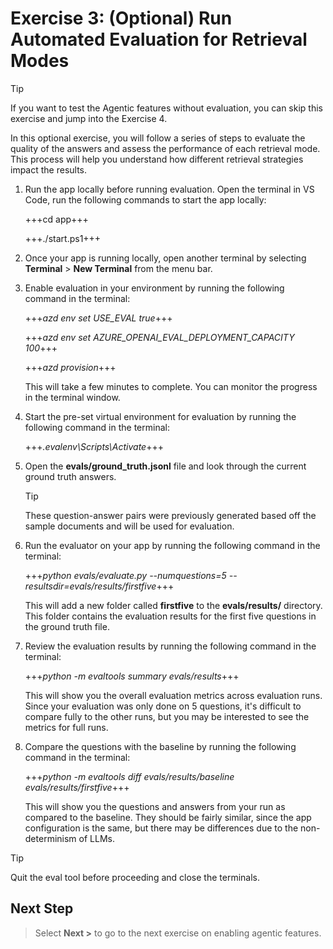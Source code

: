 # Exercise 3: (Optional) Run Automated Evaluation for Retrieval Modes

> [!TIP]
> If you want to test the Agentic features without evaluation, you can skip this exercise and jump into the Exercise 4.
 
In this optional exercise, you will follow a series of steps to evaluate the quality of the answers and assess the performance of each retrieval mode. This process will help you understand how different retrieval strategies impact the results.

1. Run the app locally before running evaluation. Open the terminal in VS Code, run the following commands to start the app locally:

    +++cd app+++

    +++./start.ps1+++

1. Once your app is running locally, open another terminal by selecting **Terminal** > **New Terminal** from the menu bar.

1. Enable evaluation in your environment by running the following command in the terminal:

    +++*azd env set USE_EVAL true*+++

    +++*azd env set AZURE_OPENAI_EVAL_DEPLOYMENT_CAPACITY 100*+++

    +++*azd provision*+++

    This will take a few minutes to complete. You can monitor the progress in the terminal window.

1. Start the pre-set virtual environment for evaluation by running the following command in the terminal:

    +++*.evalenv\Scripts\Activate*+++

1. Open the **evals/ground_truth.jsonl** file and look through the current ground truth answers.

    > [!TIP]
    > These question-answer pairs were previously generated based off the sample documents and will be used for evaluation.

1. Run the evaluator on your app by running the following command in the terminal:

    +++*python evals/evaluate.py --numquestions=5 --resultsdir=evals/results/firstfive*+++

    This will add a new folder called **firstfive** to the **evals/results/** directory. This folder contains the evaluation results for the first five questions in the ground truth file.

1. Review the evaluation results by running the following command in the terminal:

    +++*python -m evaltools summary evals/results*+++

    This will show you the overall evaluation metrics across evaluation runs. Since your evaluation was only done on 5 questions, it's difficult to compare fully to the other runs, but you may be interested to see the metrics for full runs.

1. Compare the questions with the baseline by running the following command in the terminal:

    +++*python -m evaltools diff evals/results/baseline evals/results/firstfive*+++

    This will show you the questions and answers from your run as compared to the baseline. They should be fairly similar, since the app configuration is the same, but there may be differences due to the non-determinism of LLMs. 

> [!TIP]
> Quit the eval tool before proceeding and close the terminals.

## Next Step

> Select **Next >** to go to the next exercise on enabling agentic features.
